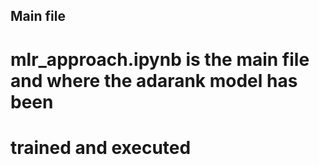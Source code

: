 ## Main file
# mlr_approach.ipynb is the main file and where the adarank model has been
# trained and executed
